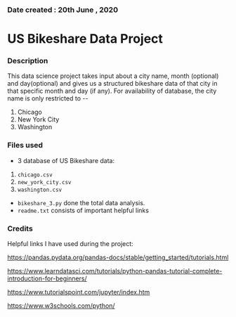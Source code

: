 ### Date created : 20th June , 2020

# US Bikeshare Data Project

### Description
This data science project takes input about a city name, month (optional) and day(optional) and gives us a structured bikeshare data of that city in that specific month and day (if any). For availability of database, the city name is only restricted to --
1. Chicago
2. New York City
3. Washington

### Files used
* 3 database of US Bikeshare data: 
1. `chicago.csv`
2. `new_york_city.csv`
3. `washington.csv`
 * `bikeshare_3.py` done the total data analysis.
 * `readme.txt` consists of important helpful links 

### Credits
Helpful links I have used during the project: 

https://pandas.pydata.org/pandas-docs/stable/getting_started/tutorials.html

https://www.learndatasci.com/tutorials/python-pandas-tutorial-complete-introduction-for-beginners/

https://www.tutorialspoint.com/jupyter/index.htm

https://www.w3schools.com/python/ 


